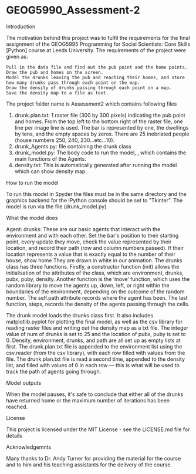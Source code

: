 # GEOG5990_Assessment-2

Introduction

The motivation behind this project was to fulfil the requirements for the final assignment of the GEOG5995 Programming for Social Scientists: Core Skills [Python] course at Leeds University. The requirements of the project were given as:

    Pull in the data file and find out the pub point and the home points.
    Draw the pub and homes on the screen.
    Model the drunks leaving the pub and reaching their homes, and store how many drunks pass through each point on the map.
    Draw the density of drunks passing through each point on a map.
    Save the density map to a file as text.
    
The project folder name is Assessment2 which contains following files   
1. drunk.plan.txt: 1 raster file (300 by 300 pixels) indicating the pub point and homes. From the top left to the bottom right of the raster file, one line per image line is used. The bar is represented by one, the dwellings by tens, and the empty spaces by zeros. There are 25 inebriated people (house numbers 250, 240, 230...etc...10).
2. drunk_Agents.py: file containing the drunk class
3. drunk_model.py: The body code to run the model, , which contains the main functions of the Agents.
4. density.txt:  This is automatically generated after running the model which can show density map.

How to run the model

To run this model in Spyder the files must be in the same directory and the graphics backend for the IPython console should be set to "Tkinter".
The model is run via the file (drunk_model.py)

What the model does

Agent:
drunks: These are our basic agents that interact with the environment and with each other.
Set the bar's position to their starting point, every update they move, check the value represented by their location, and record their path (row and column numbers passed). If their location represents a value that is exactly equal to the number of their house, show home
They are drawn in white in our animation.
The drunks class has three functions. Firstly, a constructor function (init) allows the initialisation of the attributes of the class, which are environment, drunks, pubx, puby, density. Another function is the ‘move’ function, which uses the random library to move the agents up, down, left, or right within the boundaries of the environment, depending on the outcome of the random number. The self.path attribute records where the agent has been. The last function, steps, records the density of the agents passing through the cells. 

The drunk model loads the drunks class first. It also includes matplotlib.pyplot for plotting the final model, as well as the csv library for reading raster files and writing out the density map as a txt file. The integer value of num of drunks is set to 25 and the location of pubx, puby is set to 0. Density, environment, drunks, and path are all set up as empty lists at first. The drunk.plan.txt file is appended to the environment list using the csv.reader (from the csv library), with each row filled with values from the file. The drunk.plan.txt file is read a second time, appended to the density list, and filled with values of 0 in each row — this is what will be used to track the path of agents going through.

Model outputs

When the model pauses, it's safe to conclude that either all of the drunks have returned home or the maximum number of iterations has been reached.


License

This project is licensed under the MIT License - see the LICENSE.md file for details

Acknowledgemnts

Many thanks to Dr. Andy Turner for providing the material for the course and to him and his teaching assistants for the delivery of the course.
